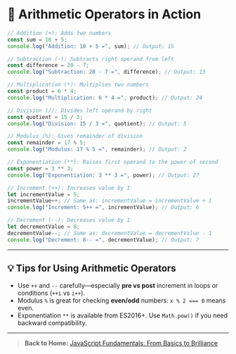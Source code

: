 # **🧪 Arithmetic Operators in Action**

```js
// Addition (+): Adds two numbers
const sum = 10 + 5;
console.log("Addition: 10 + 5 =", sum); // Output: 15

// Subtraction (-): Subtracts right operand from left
const difference = 20 - 7;
console.log("Subtraction: 20 - 7 =", difference); // Output: 13

// Multiplication (*): Multiplies two numbers
const product = 6 * 4;
console.log("Multiplication: 6 * 4 =", product); // Output: 24

// Division (/): Divides left operand by right
const quotient = 15 / 3;
console.log("Division: 15 / 3 =", quotient); // Output: 5

// Modulus (%): Gives remainder of division
const remainder = 17 % 5;
console.log("Modulus: 17 % 5 =", remainder); // Output: 2

// Exponentiation (**): Raises first operand to the power of second
const power = 3 ** 3;
console.log("Exponentiation: 3 ** 3 =", power); // Output: 27

// Increment (++): Increases value by 1
let incrementValue = 5;
incrementValue++; // Same as: incrementValue = incrementValue + 1
console.log("Increment: 5++ =", incrementValue); // Output: 6

// Decrement (--): Decreases value by 1
let decrementValue = 8;
decrementValue--; // Same as: decrementValue = decrementValue - 1
console.log("Decrement: 8-- =", decrementValue); // Output: 7
```

---

## 💡 Tips for Using Arithmetic Operators

- Use `++` and `--` carefully—especially **pre vs post** increment in loops or conditions (`++i` vs `i++`).
- Modulus `%` is great for checking **even/odd** numbers: `x % 2 === 0` means even.
- Exponentiation `**` is available from ES2016+. Use `Math.pow()` if you need backward compatibility.

---

> **Back to Home:** [JavaScript Fundamentals: From Basics to Brilliance](../index.md)
